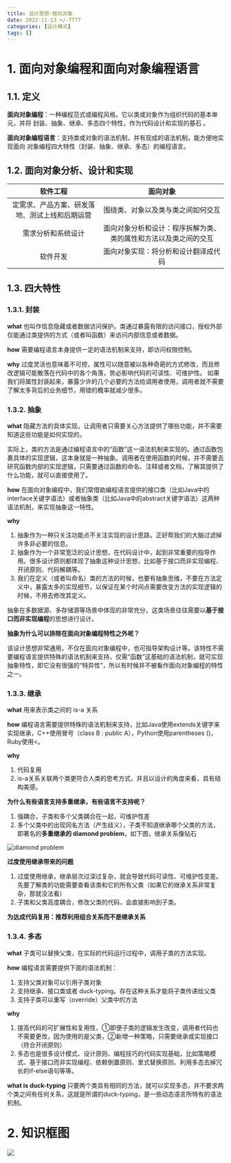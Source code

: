 ```yaml
---
title: 设计思想-面向对象
date: 2022-11-13 +/-TTTT
categories: [设计模式]
tags: []
---
```


# 1. 面向对象编程和面向对象编程语言
## 1.1. 定义
**面向对象编程**：一种编程范式或编程风格。它以类或对象作为组织代码的基本单元，并将
封装、抽象、继承、多态四个特性，作为代码设计和实现的基石 。

**面向对象编程语言**：支持类或对象的语法机制，并有现成的语法机制，能方便地实现面向
对象编程四大特性（封装、抽象、继承、多态）的编程语言。

## 1.2. 面向对象分析、设计和实现
|                    软件工程                    |                             面向对象                             |
| :--------------------------------------------: | :--------------------------------------------------------------: |
| 定需求、产品方案、研发落地、测试上线和后期运营 |                围绕类、对象以及类与类之间如何交互                |
|               需求分析和系统设计               | 面向对象分析和设计：程序拆解为类、类的属性和方法以及类之间的交互 |
|                    软件开发                    |               面向对象实现：将分析和设计翻译成代码               |

## 1.3. 四大特性
### 1.3.1. 封装
**what**
也叫作信息隐藏或者数据访问保护。类通过暴露有限的访问接口，授权外部仅能通过类提供的方式（或者叫函数）来访问内部信息或者数据。

**how**
需要编程语言本身提供一定的语法机制来支持，即访问权限控制。

**why**
过度灵活也意味着不可控，属性可以随意被以各种奇葩的方式修改，而且修改逻辑可能散落在代码中的各个角落，势必影响代码的可读性、可维护性。
如果我们将属性封装起来，暴露少许的几个必要的方法给调用者使用，调用者就不需要了解太多背后的业务细节，用错的概率就减少很多。

### 1.3.2. 抽象

**what**
隐藏方法的具体实现，让调用者只需要关心方法提供了哪些功能，并不需要知道这些功能是如何实现的。

实际上，类的方法是通过编程语言中的“函数”这一语法机制来实现的。通过函数包裹具体的实现逻辑，这本身就是一种抽象。调用者在使用函数的时候，并不需要去研究函数内部的实现逻辑，只需要通过函数的命名、注释或者文档，了解其提供了什么功能，就可以直接使用了。

**how**
在面向对象编程中，我们常借助编程语言提供的接口类（比如Java中的interface关键字语法）或者抽象类（比如Java中的abstract关键字语法）这两种语法机制，来实现抽象这一特性。

**why**
1. 抽象作为一种只关注功能点不关注实现的设计思路，正好帮我们的大脑过滤掉许多非必要的信息。
2. 抽象作为一个非常宽泛的设计思想，在代码设计中，起到非常重要的指导作用。很多设计原则都体现了抽象这种设计思想，比如基于接口而非实现编程、开闭原则、代码解耦等。
3. 我们在定义（或者叫命名）类的方法的时候，也要有抽象思维，不要在方法定义中，暴露太多的实现细节，以保证在某个时间点需要改变方法的实现逻辑的时候，不用去修改其定义。

抽象在多数据源、多存储源等场景中体现的非常充分，这类场景往往需要以**基于接口而非实现编程**的思想进行设计。


**抽象为什么可以排除在面向对象编程特性之外呢？**

该设计思想非常通用，不仅在面向对象编程中，也可指导架构设计等。该特性不需要编程语言提供特殊的语法机制来支持，仅需“函数”这基础的语法机制，就可实现抽象特性，即它没有很强的“特异性”，所以有时候并不被看作面向对象编程的特性之一。



### 1.3.3. 继承
**what**
用来表示类之间的 is-a 关系

**how**
编程语言需要提供特殊的语法机制来支持，比如Java使用extends关键字来实现继承，C++使用冒号（class B : public A），Python使用parentheses ()，Ruby使用<。

**why**
1. 代码复用
2. is-a关系关联两个类更符合人类的思考方式，并且以设计的角度来看，具有结构美感。


**为什么有些语言支持多重继承，有些语言不支持呢？**
1. 强耦合，子类和多个父类耦合在一起，可维护性差
2. 多个父类中的出现同名方法（产生歧义），子类不知道继承哪个父类的方法，即著名的**多重继承的 diamond problem**，如下图，继承关系像钻石

![diamond problem](https://cdn.jsdelivr.net/gh/Casflawed/img-host@master/blog/20221113152509.png)

**过度使用继承带来的问题**
1. 过度使用继承，继承层次过深过复杂，就会导致代码可读性、可维护性变差。先要了解类的功能需要查看该类和它的所有父类（如果它的继承关系非常复杂，那就没法看）
2. 子类和父类高度耦合，修改父类的代码，会直接影响到子类。

**为达成代码复用：推荐利用组合关系而不是继承关系**


### 1.3.4. 多态
**what**
子类可以替换父类，在实际的代码运行过程中，调用子类的方法实现。

**how**
编程语言需要提供下面的语法机制：

1. 支持父类对象可以引用子类对象
2. 支持继承、接口类或者 duck-typing。存在这种关系才能将子类传递给父类
3. 支持子类可以重写（override）父类中的方法

**why**
1. 提高代码的可扩展性和复用性，①即便子类的逻辑发生改变，调用者代码也不需要更改，因为使用的是父类，②新增一种策略，只需要继承或实现接口（符合开闭原则）
2. 多态也是很多设计模式、设计原则、编程技巧的代码实现基础，比如策略模式、基于接口而非实现编程、依赖倒置原则、里式替换原则、利用多态去掉冗长的if-else语句等等。

**what is duck-typing**
只要两个类具有相同的方法，就可以实现多态，并不要求两个类之间有任何关系，这就是所谓的duck-typing，是一些动态语言所特有的语法机制。

# 2. 知识框图
![](https://cdn.jsdelivr.net/gh/Casflawed/img-host@master/blog/面向对象.png)


